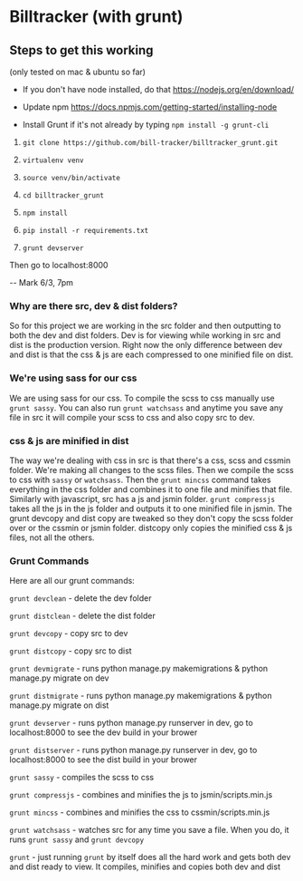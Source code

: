 # Billtracker (with grunt)

## Steps to get this working

(only tested on mac & ubuntu so far)

* If you don't have node installed, do that https://nodejs.org/en/download/

* Update npm https://docs.npmjs.com/getting-started/installing-node

* Install Grunt if it's not already by typing `npm install -g grunt-cli`

1. `git clone https://github.com/bill-tracker/billtracker_grunt.git`

2. `virtualenv venv`

3. `source venv/bin/activate`

2. `cd billtracker_grunt`

4. `npm install`

5. `pip install -r requirements.txt`

6. `grunt devserver`

Then go to localhost:8000

-- Mark 6/3, 7pm

### Why are there src, dev & dist folders?
So for this project we are working in the src folder and then outputting to both the dev and dist folders.  Dev is for viewing while working in src and dist is the production version.  Right now the only difference between dev and dist is that the css & js are each compressed to one minified file on dist.

### We're using sass for our css
We are using sass for our css.  To compile the scss to css manually use `grunt sassy`.  You can also run `grunt watchsass` and anytime you save any file in src it will compile your scss to css and also copy src to dev.

### css & js are minified in dist
The way we're dealing with css in src is that there's a css, scss and cssmin folder.  We're making all changes to the scss files.  Then we compile the scss to css with `sassy` or `watchsass`.  Then the `grunt mincss` command takes everything in the css folder and combines it to one file and minifies that file.  Similarly with javascript, src has a js and jsmin folder.  `grunt compressjs` takes all the js in the js folder and outputs it to one minified file in jsmin.  The grunt devcopy and dist copy are tweaked so they don't copy the scss folder over or the cssmin or jsmin folder.  distcopy only copies the minified css & js files, not all the others.

### Grunt Commands
Here are all our grunt commands:

`grunt devclean` - delete the dev folder

`grunt distclean` - delete the dist folder

`grunt devcopy` - copy src to dev

`grunt distcopy` - copy src to dist

`grunt devmigrate` - runs python manage.py makemigrations & python manage.py
 migrate on dev

`grunt distmigrate` - runs python manage.py makemigrations & python manage.py
 migrate on dist

`grunt devserver` - runs python manage.py runserver in dev, go to
 localhost:8000 to see the dev build in your brower

`grunt distserver` - runs python manage.py runserver in dev, go to
 localhost:8000 to see the dist build in your brower

`grunt sassy` - compiles the scss to css

`grunt compressjs` - combines and minifies the js to jsmin/scripts.min.js

`grunt mincss` - combines and minifies the css to cssmin/scripts.min.js

`grunt watchsass` - watches src for any time you save a file.  When you do,
 it runs `grunt sassy` and `grunt devcopy`

`grunt` - just running `grunt` by itself does all the hard work and gets both
 dev and dist ready to view.  It compiles, minifies and copies both dev and dist
